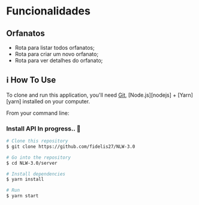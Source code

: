 # Funcionalidades

## Orfanatos
- Rota para listar todos orfanatos;
- Rota para criar um novo orfanato;
- Rota para ver detalhes do orfanato;


## :information_source: How To Use

To clone and run this application, you'll need [Git](https://git-scm.com), [Node.js][nodejs] + [Yarn][yarn] installed on your computer.

From your command line:

### Install API In progress.. :construction:
```bash
# Clone this repository
$ git clone https://github.com/fidelis27/NLW-3.0

# Go into the repository
$ cd NLW-3.0/server

# Install dependencies
$ yarn install

# Run
$ yarn start
```
